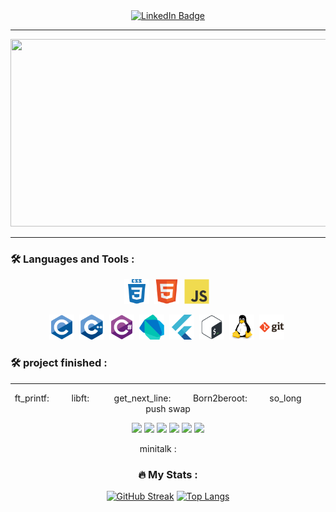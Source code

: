 <!-- <div id="header" align="center">
  <div id="badges">
 <a href="https://github.com/oakoudad/badge42"><img src="https://badge.mediaplus.ma/darkblue/ehafiane" alt="ehafiane 42 stats" /></a>
</div>
 </div> 
 -->
 

 
 
 
<div id="header" align="center">
<div id="badges">
  <a href = "https://www.linkedin.com/in/ehafiane/" ><img src="https://img.shields.io/badge/LinkedIn-blue?style=for-the-badge&logo=linkedin&logoColor=white" alt="LinkedIn Badge"/> </a>
  <!-- <a href = "https://www.facebook.com/ibrahim.benidar.3" ><img src="https://img.shields.io/badge/Facebook-blue?logo=facebook&logoColor=white&style=for-the-badge" alt="Youtube Badge"/> </a>
  <a href="https://twitter.com/bhm_beni" ><img src="https://img.shields.io/badge/Twitter-blue?style=for-the-badge&logo=twitter&logoColor=white" alt="Twitter Badge"/> </a> -->
</div>
</div>


---


<div id="header" align="center">
<!-- <img src="https://komarev.com/ghpvc/?username=bbenidar&style=flat-square&color=blue" alt=""/> -->
  </div>
<div align="center">
  <img src="https://media.giphy.com/media/SWoSkN6DxTszqIKEqv/giphy.gif" width="600" height="300"/>
</div>


---

### :hammer_and_wrench: Languages and Tools :
<div id="header" align="center" >
  <img src="https://github.com/devicons/devicon/blob/master/icons/css3/css3-plain-wordmark.svg"  title="CSS3" alt="CSS" width="40" height="40"/>&nbsp;
  <img src="https://github.com/devicons/devicon/blob/master/icons/html5/html5-original.svg" title="HTML5" alt="HTML" width="40" height="40"/>&nbsp;
  <img src="https://github.com/devicons/devicon/blob/master/icons/javascript/javascript-original.svg" title="JavaScript" alt="JavaScript" width="40" height="40"/>&nbsp;

  <img src="https://github.com/devicons/devicon/blob/master/icons/c/c-original.svg" title="C"  alt="C" width="40" height="40"/>&nbsp;
  <img src="https://github.com/devicons/devicon/blob/master/icons/cplusplus/cplusplus-original.svg" title="Git" alt="Git" width="40" height="40"/>&nbsp;
  <img src="https://github.com/devicons/devicon/blob/master/icons/csharp/csharp-original.svg" title="Git" alt="Git" width="40" height="40"/>&nbsp;
  <img src="https://github.com/devicons/devicon/blob/master/icons/dart/dart-original.svg" title="Git" alt="Git" width="40" height="40"/>&nbsp;
  <img src="https://github.com/devicons/devicon/blob/master/icons/flutter/flutter-original.svg" title="Git" alt="Git" width="40" height="40"/>&nbsp;
  <img src="https://github.com/devicons/devicon/blob/master/icons/bash/bash-original.svg" title="bash" alt="bash" width="40" height="40"/>&nbsp;
  <img src="https://github.com/devicons/devicon/blob/master/icons/linux/linux-original.svg" title="linux" alt="linux" width="40" height="40"/>&nbsp;
  <img src="https://github.com/devicons/devicon/blob/master/icons/git/git-original-wordmark.svg" title="Git" alt="Git" width="40" height="40"/>&nbsp;
</div>

### :hammer_and_wrench: project finished :

<div id="header" align="center" >
   
   _______________________________________________________________________________________________________________________________
<!--    ft_printf:
<div class="" style="max-width: 20%;max-height: 20%;display: inline-block;">
<img src="https://media.giphy.com/media/XnvsZKYROFLHXCc9jk/giphy.gif" width="200" 
     height="50" alt="bbenidar's 42 ft_printf Score" />
   </div>
 -->
  <p> ft_printf:    &nbsp;&nbsp;&nbsp;&nbsp;&nbsp;&nbsp;&nbsp;   libft:  &nbsp;&nbsp;&nbsp;&nbsp;&nbsp; &nbsp;&nbsp; get_next_line:  &nbsp;&nbsp;&nbsp;&nbsp;&nbsp;&nbsp;&nbsp;   Born2beroot:  &nbsp;&nbsp;&nbsp;&nbsp;&nbsp;&nbsp;&nbsp; so_long  &nbsp;&nbsp;&nbsp;&nbsp;&nbsp;&nbsp;&nbsp; push swap<p/>
 <p float="left">
  <img src="https://media.giphy.com/media/XnvsZKYROFLHXCc9jk/giphy.gif" width="100" />
  <img src="https://media.giphy.com/media/2AkkbXTn2X2Sn7HLJB/giphy.gif" width="100" /> 
  <img src="https://media.giphy.com/media/3ck0CjVQBAvwaJiKEL/giphy.gif" width="100" />
  <img src="https://media.giphy.com/media/dFSDDutkscTkp9bMo8/giphy.gif" width="100" />
  <img src="https://media.giphy.com/media/3ck0CjVQBAvwaJiKEL/giphy.gif" width="100" />
  <img src="https://media.giphy.com/media/XnvsZKYROFLHXCc9jk/giphy.gif" width="100" />
</p>
    <p> minitalk :  &nbsp;&nbsp;&nbsp;&nbsp;&nbsp;&nbsp;&nbsp; <!--   philosopher: &nbsp;&nbsp;&nbsp;&nbsp;&nbsp;&nbsp;&nbsp;   minishell: &nbsp;&nbsp;&nbsp;&nbsp;&nbsp;&nbsp;&nbsp;   cub3d:<p/>
 <p float="left">   -->
  <!-- <img src="https://media.giphy.com/media/3ck0CjVQBAvwaJiKEL/giphy.gif" width="100" />
    <img src="https://media.giphy.com/media/3ck0CjVQBAvwaJiKEL/giphy.gif" width="100" />
     <img src="https://media.giphy.com/media/XnvsZKYROFLHXCc9jk/giphy.gif" width="100" />
    <img src="https://media.giphy.com/media/dFSDDutkscTkp9bMo8/giphy.gif" width="100" /> -->
</p>
  


### :fire: My Stats :
[![GitHub Streak](http://github-readme-streak-stats.herokuapp.com?user=mehdii147)](https://git.io/streak-stats)
[![Top Langs](https://github-readme-stats.vercel.app/api/top-langs/?username=bbenidar&layout=compact&theme=vision-friendly-dark)](https://github.com/anuraghazra/github-readme-stats)
